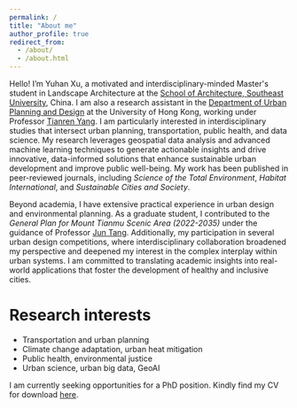 ```yaml
---
permalink: /
title: "About me"
author_profile: true
redirect_from: 
  - /about/
  - /about.html
---
```


Hello! I’m Yuhan Xu, a motivated and interdisciplinary-minded Master's student in Landscape Architecture at the [School of Architecture, Southeast University](https://arch.seu.edu.cn/jz_en/main.psp), China. I am also a research assistant in the [Department of Urban Planning and Design](https://www.arch.hku.hk/programmes_/upad/) at the University of Hong Kong, working under Professor [Tianren Yang](https://www.arch.hku.hk/staff/upad/yang-tianren/). I am particularly interested in interdisciplinary studies that intersect urban planning, transportation, public health, and data science. My research leverages geospatial data analysis and advanced machine learning techniques to generate actionable insights and drive innovative, data-informed solutions that enhance sustainable urban development and improve public well-being. My work has been published in peer-reviewed journals, including *Science of the Total Environment*, *Habitat International*, and *Sustainable Cities and Society*.

Beyond academia, I have extensive practical experience in urban design and environmental planning. As a graduate student, I contributed to the *General Plan for Mount Tianmu Scenic Area (2022-2035)* under the guidance of Professor [Jun Tang](https://arch.seu.edu.cn/jz_en/2019/1116/c41171a410236/page.htm). Additionally, my participation in several urban design competitions, where interdisciplinary collaboration broadened my perspective and deepened my interest in the complex interplay within urban systems. I am committed to translating academic insights into real-world applications that foster the development of healthy and inclusive cities.

Research interests
======
* Transportation and urban planning
* Climate change adaptation, urban heat mitigation
* Public health, environmental justice
* Urban science, urban big data, GeoAI

I am currently seeking opportunities for a PhD position. Kindly find my CV for download [here](http://sealxuyh.github.io/files/Yuhan_XU_CV_2024-December.pdf).
